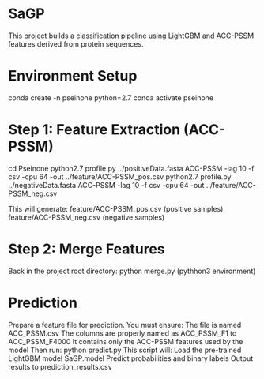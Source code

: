 # SaGP
This project builds a classification pipeline using LightGBM and ACC-PSSM features derived from protein sequences.

# Environment Setup
conda create -n pseinone python=2.7
conda activate pseinone

# Step 1: Feature Extraction (ACC-PSSM)
cd Pseinone
python2.7 profile.py ../positiveData.fasta ACC-PSSM -lag 10 -f csv -cpu 64 -out ../feature/ACC-PSSM_pos.csv
python2.7 profile.py ../negativeData.fasta ACC-PSSM -lag 10 -f csv -cpu 64 -out ../feature/ACC-PSSM_neg.csv

This will generate:
feature/ACC-PSSM_pos.csv (positive samples)
feature/ACC-PSSM_neg.csv (negative samples)

# Step 2: Merge Features
Back in the project root directory:
python merge.py (pythhon3 environment)

# Prediction
Prepare a feature file for prediction. You must ensure:
The file is named ACC_PSSM.csv
The columns are properly named as ACC_PSSM_F1 to ACC_PSSM_F4000
It contains only the ACC-PSSM features used by the model
Then run:
python predict.py
This script will:
Load the pre-trained LightGBM model SaGP.model
Predict probabilities and binary labels
Output results to prediction_results.csv
 
